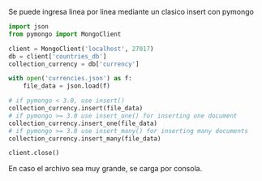 Se puede ingresa linea por linea mediante un clasico insert con pymongo

```python
import json
from pymongo import MongoClient

client = MongoClient('localhost', 27017)
db = client['countries_db']
collection_currency = db['currency']

with open('currencies.json') as f:
    file_data = json.load(f)

# if pymongo < 3.0, use insert()
collection_currency.insert(file_data)
# if pymongo >= 3.0 use insert_one() for inserting one document
collection_currency.insert_one(file_data)
# if pymongo >= 3.0 use insert_many() for inserting many documents
collection_currency.insert_many(file_data)

client.close()
```

En caso el archivo sea muy grande, se carga por consola. 